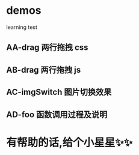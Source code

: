 # demos
learning test

## AA-drag 两行拖拽 css
## AB-drag 两行拖拽 js
## AC-imgSwitch 图片切换效果
## AD-foo 函数调用过程及说明


# 有帮助的话,给个小星星✨✨
